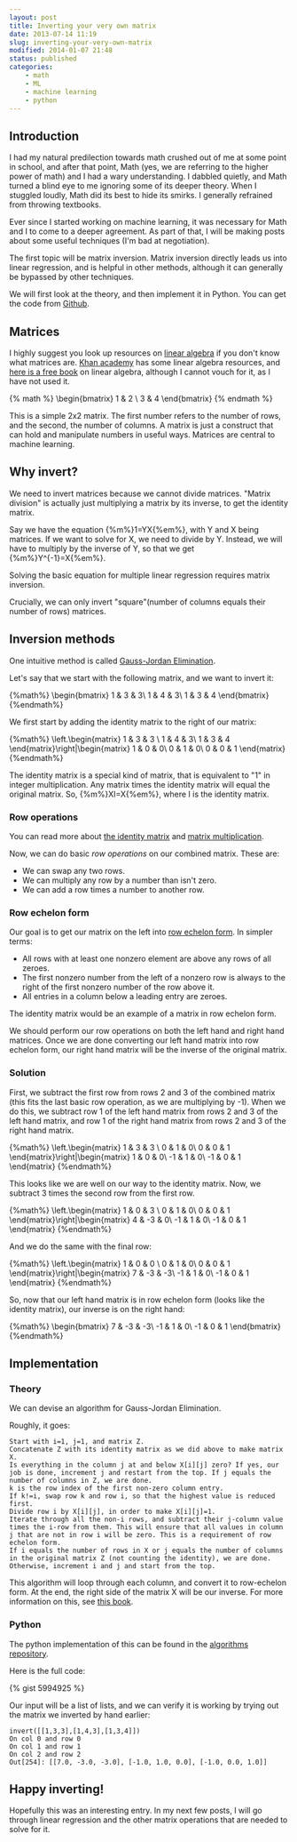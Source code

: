 ```yaml
---
layout: post
title: Inverting your very own matrix
date: 2013-07-14 11:19
slug: inverting-your-very-own-matrix
modified: 2014-01-07 21:48
status: published
categories:
    - math
    - ML
    - machine learning
    - python
---
```


Introduction
----------------------------

I had my natural predilection towards math crushed out of me at some point in school, and after that point, Math (yes, we are referring to the higher power of math) and I had a wary understanding. I dabbled quietly, and Math turned a blind eye to me ignoring some of its deeper theory. When I stuggled loudly, Math did its best to hide its smirks. I generally refrained from throwing textbooks.

Ever since I started working on machine learning, it was necessary for Math and I to come to a deeper agreement. As part of that, I will be making posts about some useful techniques (I'm bad at negotiation).

The first topic will be matrix inversion. Matrix inversion directly leads us into linear regression, and is helpful in other methods, although it can generally be bypassed by other techniques.

We will first look at the theory, and then implement it in Python. You can get the code from [Github](https://github.com/vikparuchuri/algorithms).

<!--more-->

Matrices
----------------------------

I highly suggest you look up resources on [linear algebra](http://en.wikipedia.org/wiki/Linear_algebra) if you don't know what matrices are. [Khan academy](https://www.khanacademy.org/math/linear-algebra) has some linear algebra resources, and [here is a free book](http://joshua.smcvt.edu/linearalgebra/#current_version) on linear algebra, although I cannot vouch for it, as I have not used it.

{% math %}
\begin{bmatrix}
1 & 2 \\
3 & 4
\end{bmatrix}
{% endmath %}

This is a simple 2x2 matrix. The first number refers to the number of rows, and the second, the number of columns. A matrix is just a construct that can hold and manipulate numbers in useful ways. Matrices are central to machine learning.

Why invert?
-----------------------------

We need to invert matrices because we cannot divide matrices. "Matrix division" is actually just multiplying a matrix by its inverse, to get the identity matrix.

Say we have the equation {%m%}1=YX{%em%}, with Y and X being matrices. If we want to solve for X, we need to divide by Y. Instead, we will have to multiply by the inverse of Y, so that we get {%m%}Y^{-1}=X{%em%}.

Solving the basic equation for multiple linear regression requires matrix inversion.

Crucially, we can only invert "square"(number of columns equals their number of rows) matrices.

Inversion methods
------------------------------

One intuitive method is called [Gauss-Jordan Elimination](http://en.wikipedia.org/wiki/Gaussian_elimination).

Let's say that we start with the following matrix, and we want to invert it:

{%math%}
\begin{bmatrix}
1 & 3 & 3\\
1 & 4 & 3\\
1 & 3 & 4
\end{bmatrix}
{%endmath%}

We first start by adding the identity matrix to the right of our matrix:

{%math%}
\left.\begin{matrix}
 1 & 3 & 3 \\
 1 & 4 & 3\\
 1 & 3 & 4
\end{matrix}\right|\begin{matrix}
1 & 0 & 0\\
0 & 1 & 0\\
0 & 0 & 1
\end{matrix}
{%endmath%}

The identity matrix is a special kind of matrix, that is equivalent to "1" in integer multiplication. Any matrix times the identity matrix will equal the original matrix. So, {%m%}XI=X{%em%}, where I is the identity matrix.

### Row operations

You can read more about [the identity matrix](http://faculty.wlc.edu/buelow/PRC/nt6-4.htm) and [matrix multiplication](http://www.mathsisfun.com/algebra/matrix-multiplying.html).

Now, we can do basic *row operations* on our combined matrix. These are:

* We can swap any two rows.
* We can multiply any row by a number than isn't zero.
* We can add a row times a number to another row.

### Row echelon form

Our goal is to get our matrix on the left into [row echelon form](http://en.wikipedia.org/wiki/Row_echelon_form). In simpler terms:

* All rows with at least one nonzero element are above any rows of all zeroes.
* The first nonzero number from the left of a nonzero row is always to the right of the first nonzero number of the row above it.
* All entries in a column below a leading entry are zeroes.

The identity matrix would be an example of a matrix in row echelon form.

We should perform our row operations on both the left hand and right hand matrices. Once we are done converting our left hand matrix into row echelon form, our right hand matrix will be the inverse of the original matrix.

### Solution

First, we subtract the first row from rows 2 and 3 of the combined matrix (this fits the last basic row operation, as we are multiplying by -1). When we do this, we subtract row 1 of the left hand matrix from rows 2 and 3 of the left hand matrix, and row 1 of the right hand matrix from rows 2 and 3 of the right hand matrix.

{%math%}
\left.\begin{matrix}
 1 & 3 & 3 \\
 0 & 1 & 0\\
 0 & 0 & 1
\end{matrix}\right|\begin{matrix}
1 & 0 & 0\\
-1 & 1 & 0\\
-1 & 0 & 1
\end{matrix}
{%endmath%}

This looks like we are well on our way to the identity matrix. Now, we subtract 3 times the second row from the first row.

{%math%}
\left.\begin{matrix}
 1 & 0 & 3 \\
 0 & 1 & 0\\
 0 & 0 & 1
\end{matrix}\right|\begin{matrix}
4 & -3 & 0\\
-1 & 1 & 0\\
-1 & 0 & 1
\end{matrix}
{%endmath%}

And we do the same with the final row:

{%math%}
\left.\begin{matrix}
 1 & 0 & 0 \\
 0 & 1 & 0\\
 0 & 0 & 1
\end{matrix}\right|\begin{matrix}
7 & -3 & -3\\
-1 & 1 & 0\\
-1 & 0 & 1
\end{matrix}
{%endmath%}

So, now that our left hand matrix is in row echelon form (looks like the identity matrix), our inverse is on the right hand:

{%math%}
\begin{bmatrix}
7 & -3 & -3\\
-1 & 1 & 0\\
-1 & 0 & 1
\end{bmatrix}
{%endmath%}

Implementation
--------------------------

### Theory

We can devise an algorithm for Gauss-Jordan Elimination.

Roughly, it goes:

```
Start with i=1, j=1, and matrix Z.
Concatenate Z with its identity matrix as we did above to make matrix X.
Is everything in the column j at and below X[i][j] zero? If yes, our job is done, increment j and restart from the top. If j equals the number of columns in Z, we are done.
k is the row index of the first non-zero column entry.
If k!=i, swap row k and row i, so that the highest value is reduced first.
Divide row i by X[i][j], in order to make X[i][j]=1.
Iterate through all the non-i rows, and subtract their j-column value times the i-row from them. This will ensure that all values in column j that are not in row i will be zero. This is a requirement of row echelon form.
If i equals the number of rows in X or j equals the number of columns in the original matrix Z (not counting the identity), we are done.
Otherwise, increment i and j and start from the top.
```

This algorithm will loop through each column, and convert it to row-echelon form. At the end, the right side of the matrix X will be our inverse. For more information on this, see [this book](http://www.numbertheory.org/book/mp103.pdf).

### Python

The python implementation of this can be found in the [algorithms repository](https://github.com/vikparuchuri/algorithms).

Here is the full code:

{% gist 5994925 %}

Our input will be a list of lists, and we can verify it is working by trying out the matrix we inverted by hand earlier:

```
invert([[1,3,3],[1,4,3],[1,3,4]])
On col 0 and row 0
On col 1 and row 1
On col 2 and row 2
Out[254]: [[7.0, -3.0, -3.0], [-1.0, 1.0, 0.0], [-1.0, 0.0, 1.0]]
```

Happy inverting!
-------------------------

Hopefully this was an interesting entry. In my next few posts, I will go through linear regression and the other matrix operations that are needed to solve for it.